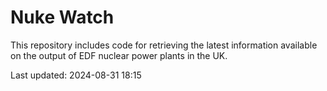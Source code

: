 # Nuke Watch

This repository includes code for retrieving the latest information available on the output of EDF nuclear power plants in the UK.

Last updated: 2024-08-31 18:15